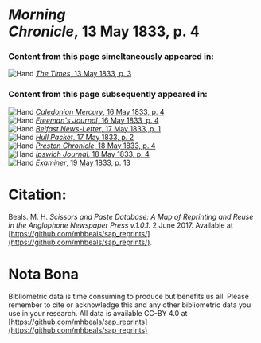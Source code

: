 # *Morning Chronicle*, 13 May 1833, p. 4  
  
### Content from this page simeltaneously appeared in:  
![Hand](http://scissorsandpaste.net/wp-content/uploads/2017/06/smallhandpointer.png) [*The Times*, 13 May 1833, p. 3](https://mhbeals.github.io/sap_html/The-Times/The-Times-13-May-1833-p-3)  
  
### Content from this page subsequently appeared in:  
![Hand](http://scissorsandpaste.net/wp-content/uploads/2017/06/smallhandpointer.png) [*Caledonian Mercury*, 16 May 1833, p. 4](https://mhbeals.github.io/sap_html/Caledonian-Mercury/Caledonian-Mercury-16-May-1833-p-4)  
![Hand](http://scissorsandpaste.net/wp-content/uploads/2017/06/smallhandpointer.png) [*Freeman's Journal*, 16 May 1833, p. 4](https://mhbeals.github.io/sap_html/Freeman's-Journal/Freeman's-Journal-16-May-1833-p-4)  
![Hand](http://scissorsandpaste.net/wp-content/uploads/2017/06/smallhandpointer.png) [*Belfast News-Letter*, 17 May 1833, p. 1](https://mhbeals.github.io/sap_html/Belfast-News-Letter/Belfast-News-Letter-17-May-1833-p-1)  
![Hand](http://scissorsandpaste.net/wp-content/uploads/2017/06/smallhandpointer.png) [*Hull Packet*, 17 May 1833, p. 2](https://mhbeals.github.io/sap_html/Hull-Packet/Hull-Packet-17-May-1833-p-2)  
![Hand](http://scissorsandpaste.net/wp-content/uploads/2017/06/smallhandpointer.png) [*Preston Chronicle*, 18 May 1833, p. 4](https://mhbeals.github.io/sap_html/Preston-Chronicle/Preston-Chronicle-18-May-1833-p-4)  
![Hand](http://scissorsandpaste.net/wp-content/uploads/2017/06/smallhandpointer.png) [*Ipswich Journal*, 18 May 1833, p. 4](https://mhbeals.github.io/sap_html/Ipswich-Journal/Ipswich-Journal-18-May-1833-p-4)  
![Hand](http://scissorsandpaste.net/wp-content/uploads/2017/06/smallhandpointer.png) [*Examiner*, 19 May 1833, p. 13](https://mhbeals.github.io/sap_html/Examiner/Examiner-19-May-1833-p-13)  


# Citation: 

Beals. M. H. *Scissors and Paste Database: A Map of Reprinting and Reuse in the Anglophone Newspaper Press v.1.0.1.* 2 June 2017. Available at [https://github.com/mhbeals/sap_reprints/](https://github.com/mhbeals/sap_reprints/). 

# Nota Bona

Bibliometric data is time consuming to produce but benefits us all. Please remember to cite or acknowledge this and any other bibliometric data you use in your research. All data is available CC-BY 4.0 at [https://github.com/mhbeals/sap_reprints](https://github.com/mhbeals/sap_reprints)